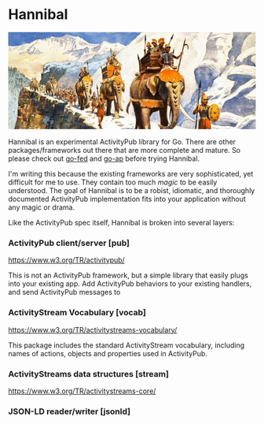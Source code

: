 # Hannibal

<img src="https://github.com/benpate/hannibal/raw/main/meta/logo.jpg">

Hannibal is an experimental ActivityPub library for Go. There are other packages/frameworks out there that are more complete and mature. So please check out [go-fed](https://github.com/go-fed) and [go-ap](https://github.com/go-ap) before trying Hannibal.

I'm writing this because the existing frameworks are very sophisticated, yet difficult for me to use.  They contain too much *magic* to be easily understood.  The goal of Hannibal is to be a robist, idiomatic, and thoroughly documented ActivityPub implementation fits into your application without any magic or drama.

Like the ActivityPub spec itself, Hannibal is broken into several layers:

### ActivityPub client/server [pub]
https://www.w3.org/TR/activitypub/

This is not an ActivityPub framework, but a simple library that easily plugs into your existing app.  Add ActivityPub behaviors to your existing handlers, and send ActivityPub messages to 

### ActivityStream Vocabulary [vocab]
https://www.w3.org/TR/activitystreams-vocabulary/

This package includes the standard ActivityStream
vocabulary, including names of actions, objects and 
properties used in ActivityPub. 

### ActivityStreams data structures [stream]
https://www.w3.org/TR/activitystreams-core/

### JSON-LD reader/writer [jsonld]